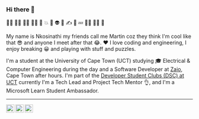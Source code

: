 ### Hi there 👋

<!--
**nkosinathintuli/nkosinathintuli** is a ✨ _special_ ✨ repository because its `README.md` (this file) appears on your GitHub profile. 
**My name is Nkosinathi my friends call me Martin. I love coding and engineering, I enjoy breaking and playing with stuff and puzzles 
Here are some ideas to get you started:

- 🔭 I’m currently working on ...
- 🌱 I’m currently learning ...
- 👯 I’m looking to collaborate on ...
- 🤔 I’m looking for help with ...
- 💬 Ask me about ...
- 📫 How to reach me: ...
- 😄 Pronouns: ...
- ⚡ Fun fact: ...
- 🎓
-->
👨‍💻 🧑‍💼 🧑‍🔬 👨‍🎓 💯 💥 🤖 👽 🤳 ✍ 🙌 💤 👨‍🎨 🧑‍✈️ 🦄

My name is Nkosinathi my friends call me Martin coz they think I'm cool like that 😎 and anyone I meet after that 😂. ❤️ I love coding and engineering, I enjoy breaking 😀 and playing with stuff and puzzles.

I'm a  student at the University of Cape Town (UCT) studying 🎓 Electrical & Computer Engineering during the day and a Software Developer at [Zaio](https://www.zaio.io/), Cape Town after hours. I'm part of the [Developer Student Clubs (DSC) at UCT](https://www.linkedin.com/company/dscuct/) currently I'm a Tech Lead and Project Tech Mentor 👌, and I'm a Microsoft Learn Student Ambassador. 

---
<a href="https://www.linkedin.com/in/nkosinathintuli/">
  <img align="left" alt="Linkedin" width="22px" src="https://cdn.jsdelivr.net/npm/simple-icons@v3/icons/linkedin.svg" />
</a>
<a href="https://www.instagram.com/nksnthntl/">
  <img align="left" alt="Instagram" width="22px" src="https://cdn.jsdelivr.net/npm/simple-icons@v3/icons/instagram.svg" />
</a>
<a href="https://www.twitter.com/nksnthntl/">
  <img align="left" alt="Twitter" width="22px" src="https://cdn.jsdelivr.net/npm/simple-icons@v3/icons/twitter.svg" />
</a>
<!--
<a href="https://www.instagram.com/nkosinathintulimartin/">
  <img align="left" alt="Instagram" width="22px" src="https://cdn.jsdelivr.net/npm/simple-icons@v3/icons/instagram.svg" />
</a>
-->
